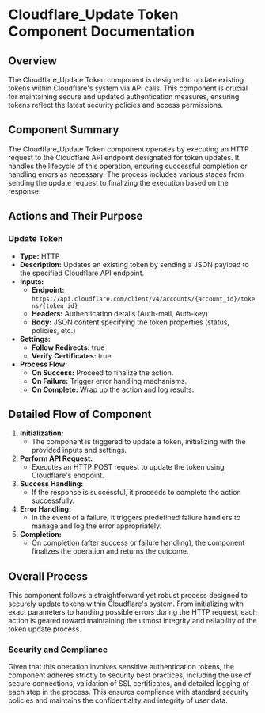 # Cloudflare_Update Token Component Documentation

## Overview

The Cloudflare_Update Token component is designed to update existing tokens within Cloudflare's system via API calls. This component is crucial for maintaining secure and updated authentication measures, ensuring tokens reflect the latest security policies and access permissions. 

## Component Summary

The Cloudflare_Update Token component operates by executing an HTTP request to the Cloudflare API endpoint designated for token updates. It handles the lifecycle of this operation, ensuring successful completion or handling errors as necessary. The process includes various stages from sending the update request to finalizing the execution based on the response.

## Actions and Their Purpose

### Update Token
- **Type:** HTTP
- **Description:** Updates an existing token by sending a JSON payload to the specified Cloudflare API endpoint.
- **Inputs:**
  - **Endpoint:** `https://api.cloudflare.com/client/v4/accounts/{account_id}/tokens/{token_id}`
  - **Headers:** Authentication details (Auth-mail, Auth-key)
  - **Body:** JSON content specifying the token properties (status, policies, etc.)
- **Settings:**
  - **Follow Redirects:** true
  - **Verify Certificates:** true
- **Process Flow:**
  - **On Success:** Proceed to finalize the action.
  - **On Failure:** Trigger error handling mechanisms.
  - **On Complete:** Wrap up the action and log results.

## Detailed Flow of Component

1. **Initialization:**
   - The component is triggered to update a token, initializing with the provided inputs and settings.
2. **Perform API Request:**
   - Executes an HTTP POST request to update the token using Cloudflare's endpoint.
3. **Success Handling:**
   - If the response is successful, it proceeds to complete the action successfully.
4. **Error Handling:**
   - In the event of a failure, it triggers predefined failure handlers to manage and log the error appropriately.
5. **Completion:**
   - On completion (after success or failure handling), the component finalizes the operation and returns the outcome.

## Overall Process

This component follows a straightforward yet robust process designed to securely update tokens within Cloudflare's system. From initializing with exact parameters to handling possible errors during the HTTP request, each action is geared toward maintaining the utmost integrity and reliability of the token update process.

### Security and Compliance

Given that this operation involves sensitive authentication tokens, the component adheres strictly to security best practices, including the use of secure connections, validation of SSL certificates, and detailed logging of each step in the process. This ensures compliance with standard security policies and maintains the confidentiality and integrity of user data.
